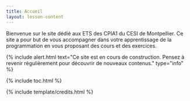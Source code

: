```yaml
---
title: Accueil
layout: lesson-content
---
```


Bienvenue sur le site dédié aux ETS des CPIA1 du CESI de Montpellier. Ce site a pour but de vous accompagner dans votre apprentissage de la programmation en vous proposant des cours et des exercices.

{% include alert.html text="Ce site est en cours de construction. Pensez à revenir régulièrement pour découvrir de nouveaux contenus." type="info" %}

{% include toc.html %}

{% include template/credits.html %}

